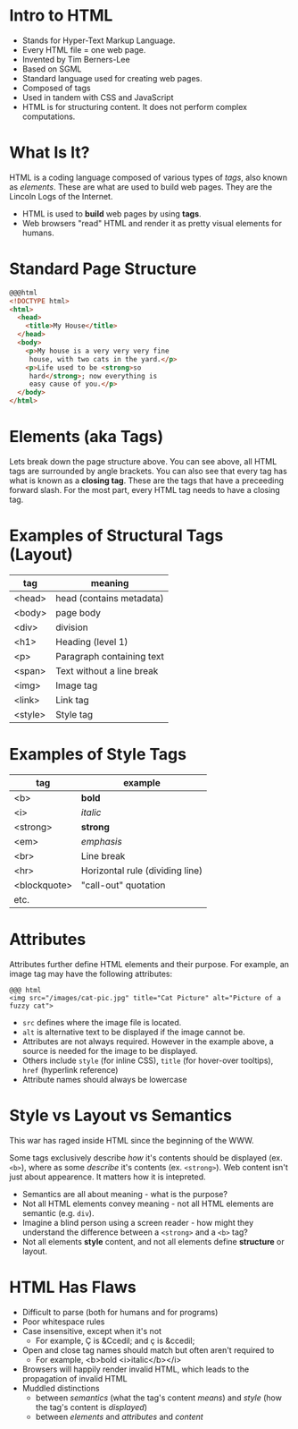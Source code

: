 # Intro to HTML

* Stands for Hyper-Text Markup Language.
* Every HTML file = one web page.
* Invented by Tim Berners-Lee
* Based on SGML
* Standard language used for creating web pages.
* Composed of tags
* Used in tandem with CSS and JavaScript
* HTML is for structuring content. It does not perform complex computations.

# What Is It?

HTML is a coding language composed of various types of *tags*, also known as *elements*. These are what are used to build web pages. They are the Lincoln Logs of the Internet.

* HTML is used to **build** web pages by using **tags**.
* Web browsers "read" HTML and render it as pretty visual elements for humans.

# Standard Page Structure

```html
@@@html
<!DOCTYPE html>
<html>
  <head>
    <title>My House</title>
  </head>
  <body>
    <p>My house is a very very very fine
     house, with two cats in the yard.</p>
    <p>Life used to be <strong>so
     hard</strong>; now everything is
     easy cause of you.</p>
  </body>
</html>
```

# Elements (aka Tags)

Lets break down the page structure above. You can see above, all HTML tags are surrounded by angle brackets. You can also see that every tag has what is known as a **closing tag**. These are the tags that have a preceeding forward slash. For the most part, every HTML tag needs to have a closing tag.

# Examples of Structural Tags (Layout)

| tag      | meaning                   |
|----------|---------------------------|
| \<head>  | head (contains metadata)  |
| \<body>  | page body                 |
| \<div>   | division                  |
| \<h1>    | Heading (level 1)         |
| \<p>     | Paragraph containing text |
| \<span>  | Text without a line break |
| \<img>   | Image tag                 |
| \<link>  | Link tag                  |
| \<style> | Style tag                 |


# Examples of Style Tags

| tag                  | example                         |
|----------------------|---------------------------------|
| \<b>                 | <b>bold</b>                     |
| \<i>                 | <i>italic</i>                   |
| \<strong>            | <strong>strong</strong>         |
| \<em>                | <em>emphasis</em>               |
| \<br>                | Line break                      |
| \<hr>                | Horizontal rule (dividing line) |
| \<blockquote>        | "call-out" quotation            |
| etc.                 |                                 |

# Attributes

Attributes further define HTML elements and their purpose. For example, an image tag may have the following attributes:

```
@@@ html
<img src="/images/cat-pic.jpg" title="Cat Picture" alt="Picture of a fuzzy cat">
```

* `src` defines where the image file is located.
* `alt` is alternative text to be displayed if the image cannot be.
* Attributes are not always required. However in the example above, a source is needed for the image to be displayed.
* Others include `style` (for inline CSS), `title` (for hover-over tooltips), `href` (hyperlink reference)
* Attribute names should always be lowercase

# Style vs Layout vs Semantics

This war has raged inside HTML since the beginning of the WWW.

Some tags exclusively describe _how_ it's contents should be displayed (ex. `<b>`), where as some _describe_ it's contents (ex. `<strong>`). Web content isn't just about appearence. It matters how it is intepreted.

* Semantics are all about meaning - what is the purpose?
* Not all HTML elements convey meaning - not all HTML elements are semantic (e.g. `div`).
* Imagine a blind person using a screen reader - how might they understand the difference between a `<strong>` and a `<b>` tag?
* Not all elements **style** content, and not all elements define **structure** or layout.

# HTML Has Flaws

* Difficult to parse (both for humans and for programs)
* Poor whitespace rules
* Case insensitive, except when it's not
  * For example, Ç is &amp;Ccedil; and ç is &amp;ccedil;
* Open and close tag names should match but often aren't required to
  * For example, &lt;b>bold &lt;i>italic&lt;/b>&lt;/i>
* Browsers will happily render invalid HTML, which leads to the propagation of invalid HTML
* Muddled distinctions
  * between *semantics* (what the tag's content *means*) and *style* (how the tag's content is *displayed*)
  * between *elements* and *attributes* and *content*
